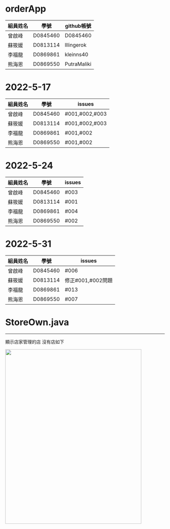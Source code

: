 # orderApp

  組員姓名  |  學號  | github帳號
 --------- | ------ | ---------
  曾啟峰   | D0845460| D0845460
  蘇筱媛   | D0813114| lllingerok
  李福龍   | D0869861|kleinns40
  熊海恩   | D0869550| PutraMaliki
  
  
# 2022-5-17
 組員姓名  |  學號  | issues
 --------- | ------ | ---------
  曾啟峰   | D0845460| #001,#002,#003
  蘇筱媛   | D0813114| #001,#002,#003
  李福龍   | D0869861| #001,#002
  熊海恩   | D0869550| #001,#002

# 2022-5-24
 組員姓名  |  學號  | issues
 --------- | ------ | ---------
  曾啟峰   | D0845460| #003
  蘇筱媛   | D0813114| #001
  李福龍   | D0869861| #004
  熊海恩   | D0869550| #002
  
  
  # 2022-5-31
 組員姓名  |  學號  | issues
 --------- | ------ | ---------
  曾啟峰   | D0845460| #006
  蘇筱媛   | D0813114| 修正#001,#002問題
  李福龍   | D0869861| #013
  熊海恩   | D0869550| #007
  
  # StoreOwn.java
  ---------------------------
  顯示店家管理的店 
  沒有店如下
  
  <img src="https://user-images.githubusercontent.com/71805938/171986687-dd1892d0-e8f7-4e27-aede-40b1ead0ebfc.png" width=430 height=550/>
